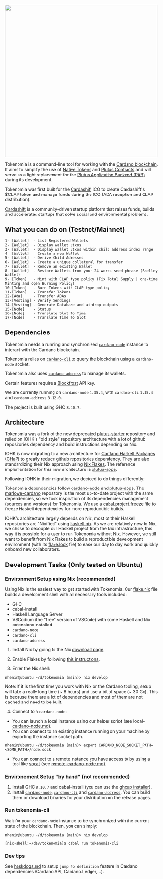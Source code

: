 
<img src="./tokenomia-logo.png" width="500"  />

Tokenomia is a command-line tool for working with the [Cardano blockchain](https://cardano.org/). It aims to simplify the use of [Native Tokens](https://docs.cardano.org/native-tokens/learn) and [Plutus Contracts](https://docs.cardano.org/plutus/learn-about-plutus) and will serve as a light replacement for the [Plutus Application Backend (PAB)](https://github.com/input-output-hk/plutus-apps/tree/main/plutus-pab) during its development.

Tokenomia was first built for the [Cardashift](https://cardashift.com/) ICO to create Cardashift's $CLAP token and manage funds during the ICO (ADA reception and CLAP distribution).

[Cardashift](https://cardashift.com/) is a community-driven startup platform that raises funds, builds and accelerates startups that solve social and environmental problems.

## What you can do on (Testnet/Mainnet)

	1- [Wallet]  - List Registered Wallets
	2- [Wallet]  - Display wallet utxos
	3- [Wallet]  - Display wallet utxos within child address index range
	4- [Wallet]  - Create a new Wallet
	5- [Wallet]  - Derive Child Adresses
	6- [Wallet]  - Create a unique collateral for transfer
	7- [Wallet]  - Remove an existing Wallet
	8- [Wallet]  - Restore Wallets from your 24 words seed phrase (Shelley Wallet)
	9- [Token]   - Mint with CLAP type policy (Fix Total Supply | one-time Minting and open Burning Policy)
	10-[Token]   - Burn Tokens with CLAP type policy
	11-[Token]   - Transfer Tokens
	12-[Ada]     - Transfer ADAs
	13-[Vesting] - Verify Sendings
	14-[Vesting] - Generate Database and airdrop outputs
	15-[Node]    - Status
	16-[Node]    - Translate Slot To Time
	17-[Node]    - Translate Time To Slot

## Dependencies

Tokenomia needs a running and synchronized [`cardano-node`](https://github.com/input-output-hk/cardano-node) instance to interact with the Cardano blockchain.

Tokenomia relies on [`cardano-cli`](https://github.com/input-output-hk/cardano-node/tree/master/cardano-cli) to query the blockchain using a `cardano-node` socket.

Tokenomia also uses [`cardano-address`](https://github.com/input-output-hk/cardano-addresses) to manage its wallets.

Certain features require a [Blockfrost](https://blockfrost.io/) API key.

We are currently running on `cardano-node` `1.35.4`, with `cardano-cli` `1.35.4` and `cardano-address` `3.12.0`.

The project is built using GHC `8.10.7`.

## Architecture

Tokenomia was a fork of the now deprecated [plutus-starter](https://github.com/input-output-hk/plutus-starter) repository and relied on IOHK's "old style" repository architecture with a lot of github repositories dependency and build instructions depending on Nix.

IOHK is now migrating to a new architecture for [Cardano Haskell Packages (CHaP)](https://input-output-hk.github.io/cardano-haskell-packages/) to greatly reduce github repositories dependency. They are also standardizing their Nix approach using [Nix Flakes](https://nixos.wiki/wiki/Flakes). The reference implementation for this new architecture is [plutus-apps](https://github.com/input-output-hk/plutus-apps).

Following IOHK in their migration, we decided to do things differently:

Tokenomia dependencies follow [cardano-node](https://github.com/input-output-hk/cardano-node/blob/master/cabal.project) and [plutus-apps](https://github.com/input-output-hk/plutus-apps/blob/main/cabal.project). The [marlowe-cardano](https://github.com/input-output-hk/marlowe-cardano/blob/main/cabal.project) repository is the most up-to-date project with the same dependencies, so we took inspiration of its dependencies management (sources and versions) for Tokenomia. We use a [cabal.project.freeze](cabal.project.freeze) file to freeze Haskell dependencies for more reproductible builds.

IOHK's architecture largely depends on Nix, most of their Haskell repositories are "Nixified" using [haskell.nix](https://input-output-hk.github.io/haskell.nix/). As we are relatively new to Nix, we chose to decouple our Haskell project from the Nix infrastructure, this way it is possible for a user to run Tokenomia without Nix. However, we still want to benefit from Nix Flakes to build a reproductible development environment (with its [flake.lock](flake.lock) file) to ease our day to day work and quickly onboard new collaborators.

## Development Tasks (Only tested on Ubuntu)

### Environment Setup using Nix (recommended)

Using Nix is the easiest way to get started with Tokenomia. Our [flake.nix](flake.nix) file builds a development shell with all necessary tools included:
- GHC
- cabal-install
- Haskell Language Server
- VSCodium (the "free" version of VSCode) with some Haskell and Nix extensions installed
- `cardano-node`
- `cardano-cli`
- `cardano-address`

1) Install Nix by going to the Nix [download page](https://nixos.org/download.html).

2) Enable Flakes by following [this instructions](https://nixos.wiki/wiki/Flakes).

3) Enter the Nix shell:

```shell
nhenin@ubuntu ~/d/tokenomia (main)> nix develop
```

Note: If it is the first time you work with Nix or the Cardano tooling, setup will take a really long time (~ 8 hours) and use a bit of space (~ 30 Go). This is because there are a lot of dependencies and most of them are not cached and need to be built.

4) Connect to a `cardano-node`:
- You can launch a local instance using our helper script (see [local-cardano-node.md](doc/dev/local-cardano-node.md)).
- You can connect to an existing instance running on your machine by exporting the instance socket path.
```shell
nhenin@ubuntu ~/d/tokenomia (main)> export CARDANO_NODE_SOCKET_PATH=<SOME_PATH>/node.sock
```
- You can connect to a remote instance you have access to by using a tool like [socat](http://www.dest-unreach.org/socat/) (see [remote-cardano-node.md](doc/dev/remote-cardano-node.md)).


### Environement Setup "by hand" (not recommended)

1) Install GHC `8.10.7` and cabal-install (you can use the [ghcup installer](https://www.haskell.org/ghcup/)).
2) Install [`cardano-node`](https://github.com/input-output-hk/cardano-node), [`cardano-cli`](https://github.com/input-output-hk/cardano-node/tree/master/cardano-cli) and [`cardano-address`](https://github.com/input-output-hk/cardano-addresses). You can build them or download binaries for your distribution on the release pages.


### Run tokenomia-cli

Wait for your `cardano-node` instance to be synchronized with the current state of the blockchain.
Then, you can simply:
```shell
nhenin@ubuntu ~/d/tokenomia (main)> nix develop
...
[nix-shell:~/dev/tokenomia]$ cabal run tokenomia-cli
```

### Dev tips

See [haskdogs.md](doc/dev/haskdogs.md) to setup `jump to definition` feature in Cardano dependencies (Cardano.API, Cardano.Ledger,...).
